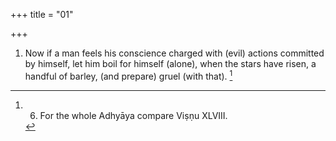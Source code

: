 +++
title = "01"

+++
1. Now if a man feels his conscience charged with (evil) actions committed by himself, let him boil for himself (alone), when the stars have risen, a handful of barley, (and prepare) gruel (with that). [^1] 


[^1]:  6. For the whole Adhyāya compare Viṣṇu XLVIII.

